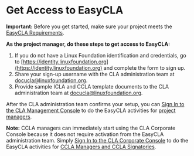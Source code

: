 # Get Access to EasyCLA

**Important:** Before you get started, make sure your project meets the [EasyCLA Requirements](easycla-requirements.md).

**As the project manager, do these steps to get access to EasyCLA:**

1. If you do not have a Linux Foundation identification and credentials, go to [https://identity.linuxfoundation.org](https://identity.linuxfoundation.org) and complete the form to sign up.
2. Share your sign-up username with the CLA administration team at [docucla@linuxfoundation.org](mailto:docucla@linuxfoundation.org).
3. Provide sample ICLA and CCLA template documents to the CLA administration team at [docucla@linuxfoundation.org](mailto:docucla@linuxfoundation.org).

After the CLA administration team confirms your setup, you can [Sign In to the CLA Management Console](sign-in-to-the-cla-management-console.md) to do the EasyCLA activities for [project managers](project-managers.md).

**Note:** CCLA managers can immediately start using the CLA Corporate Console because it does not require activation from the EasyCLA administration team. Simply [Sign In to the CLA Corporate Console](sign-in-to-the-cla-corporate-console.md) to do the EasyCLA activities for [CCLA Managers and CCLA Signatories](ccla-managers-and-ccla-signatories.md).

